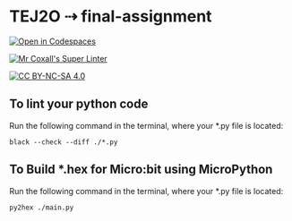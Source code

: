# TEJ2O ⇢ final-assignment

[![Open in Codespaces](https://classroom.github.com/assets/launch-codespace-7f7980b617ed060a017424585567c406b6ee15c891e84e1186181d67ecf80aa0.svg)](https://classroom.github.com/open-in-codespaces?assignment_repo_id=13366688)

[![Mr Coxall's Super Linter](https://github.com/MTHS-TEJ2O-1-2023/TEJ2O-Final-Project-Liya-Getachew/workflows/Mr%20Coxall's%20Super%20Linter/badge.svg)](https://github.com/MTHS-TEJ2O-1-2023/TEJ2O-Final-Project-Liya-Getachew/actions)

[![CC BY-NC-SA 4.0](https://img.shields.io/badge/License-CC%20BY--NC--SA%204.0-blue.svg)](./LICENSE)


## To lint your python code

Run the following command in the terminal, where your *.py file is located:

```console
black --check --diff ./*.py
```
## To Build *.hex for Micro:bit using MicroPython

Run the following command in the terminal, where your *.py file is located:

``` bash
py2hex ./main.py
```